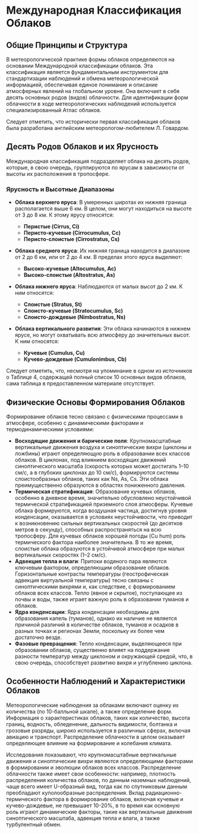 # Международная Классификация Облаков

## Общие Принципы и Структура

В метеорологической практике формы облаков определяются на основании Международной классификации облаков. Эта классификация является фундаментальным инструментом для стандартизации наблюдений и обмена метеорологической информацией, обеспечивая единое понимание и описание атмосферных явлений на глобальном уровне. Она включает в себя десять основных родов (видов) облачности. Для идентификации форм облачности в ходе метеорологических наблюдений используется специализированный Атлас облаков.

Следует отметить, что исторически первая классификация облаков была разработана английским метеорологом-любителем Л. Говардом.

## Десять Родов Облаков и их Ярусность

Международная классификация подразделяет облака на десять родов, которые, в свою очередь, группируются по ярусам в зависимости от высоты их расположения в тропосфере.

### Ярусность и Высотные Диапазоны

* **Облака верхнего яруса**: В умеренных широтах их нижняя граница располагается выше 6 км. В целом, они могут находиться на высоте от 3 до 8 км. К этому ярусу относятся:
  * **Перистые (Cirrus, Ci)**
  * **Перисто-кучевые (Cirrocumulus, Cc)**
  * **Перисто-слоистые (Cirrostratus, Cs)**

* **Облака среднего яруса**: Их нижняя граница находится в диапазоне от 2 до 6 км, или от 2 до 4 км. В пределах этого яруса выделяют:
  * **Высоко-кучевые (Altocumulus, Ac)**
  * **Высоко-слоистые (Altostratus, As)**

* **Облака нижнего яруса**: Наблюдаются от малых высот до 2 км. К ним относятся:
  * **Слоистые (Stratus, St)**
  * **Слоисто-кучевые (Stratocumulus, Sc)**
  * **Слоисто-дождевые (Nimbostratus, Ns)**

* **Облака вертикального развития**: Эти облака начинаются в нижнем ярусе, но могут охватывать всю атмосферу до значительных высот. К ним относятся:
  * **Кучевые (Cumulus, Cu)**
  * **Кучево-дождевые (Cumulonimbus, Cb)**

Следует отметить, что, несмотря на упоминание в одном из источников о Таблице 4, содержащей полный список 10 основных видов облаков, сама таблица в предоставленном материале отсутствует.

## Физические Основы Формирования Облаков

Формирование облаков тесно связано с физическими процессами в атмосфере, особенно с динамическими факторами и термодинамическими условиями:

* **Восходящие движения и барические поля**: Крупномасштабные вертикальные движения воздуха и синоптические вихри (циклоны и ложбины) играют определяющую роль в образовании всех классов облаков. В циклонах, под влиянием восходящих движений синоптического масштаба (скорость которых может достигать 1–10 см/с, а в глубоких циклонах до 10 см/с), формируются системы слоистообразных облаков, таких как Ns, As, Cs. Эти облака преимущественно образуются в областях пониженного давления.
* **Термическая стратификация**: Образование кучевых облаков, особенно в дневное время, значительно обусловлено неустойчивой термической стратификацией приземного слоя атмосферы. Кучевые облака формируются, когда воздушная частица, достигнув уровня конденсации, оказывается в условиях неустойчивости, что приводит к возникновению сильных вертикальных скоростей (до десятков метров в секунду), способных распространяться на всю тропосферу. Для кучевых облаков хорошей погоды (Cu hum) роль термического фактора наиболее значительна. В то же время, слоистые облака образуются в устойчивой атмосфере при малых вертикальных скоростях (1–2 см/с).
* **Адвекция тепла и влаги**: Притоки водяного пара являются ключевым фактором, определяющим образование облаков. Горизонтальные контрасты температуры (геострофическая адвекция виртуальной температуры) тесно связаны с синоптическими вихрями и, как следствие, с формированием облаков всех классов. Тепло (явное и скрытое), поступающее из почвы и воды, также играет важную роль в образовании туманов и облаков.
* **Ядра конденсации**: Ядра конденсации необходимы для образования капель (туманов), однако их наличие не является причиной различий в количестве облаков, туманов и осадков в разных точках и регионах Земли, поскольку их более чем достаточно везде.
* **Фазовые превращения**: Тепло конденсации, выделяющееся при образовании облаков, существенно влияет на поддержание разности температур между циклоном и окружающей средой, что, в свою очередь, способствует развитию вихря и углублению циклона.

## Особенности Наблюдений и Характеристики Облаков

Метеорологические наблюдения за облаками включают оценку их количества (по 10-балльной шкале), а также определение форм. Информация о характеристиках облаков, таких как количество, высота границ, водность, обледенение, дальность видимости, болтанка и грозовые разряды, широко используется в различных сферах, включая авиацию и транспорт. Распределение облачности в целом оказывает определяющее влияние на формирование и колебания климата.

Исследования показывают, что крупномасштабные вертикальные движения и синоптические вихри являются определяющими факторами в формировании и эволюции облаков всех классов. Распределение облачности также имеет свои особенности: например, плотность распределения количества облаков, по данным наземных наблюдений, чаще всего имеет U-образный вид, тогда как по спутниковым данным преобладают куполообразные распределения. Вклад радиационно-термического фактора в формирование облаков, включая кучевые и кучево-дождевые, не превышает 10-20%, в то время как основную роль играют динамические факторы, такие как вертикальные движения синоптического масштаба, адвекция тепла и влаги, а также турбулентный обмен.
